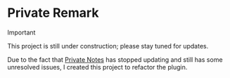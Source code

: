 # Private Remark

> [!IMPORTANT]
> This project is still under construction; please stay tuned for updates.

Due to the fact that [Private Notes](https://plugins.jetbrains.com/plugin/17874-private-notes) has stopped updating and still has some unresolved issues, I created this project to refactor the plugin.

